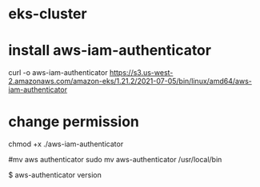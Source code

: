 # eks-cluster
# install aws-iam-authenticator

curl -o aws-iam-authenticator https://s3.us-west-2.amazonaws.com/amazon-eks/1.21.2/2021-07-05/bin/linux/amd64/aws-iam-authenticator

# change permission

chmod +x ./aws-iam-authenticator

#mv aws authenticator
 sudo mv aws-authenticator /usr/local/bin
 
 $ aws-authenticator version
 
